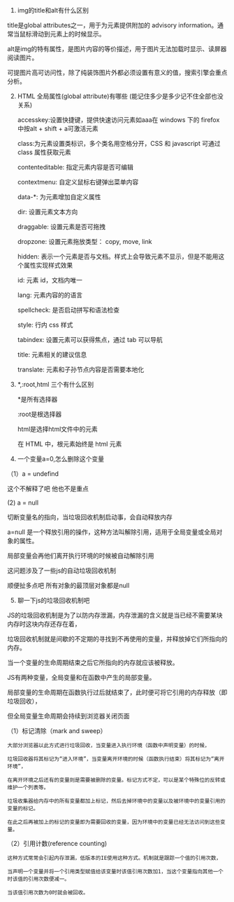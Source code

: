 1. img的title和alt有什么区别

  title是global attributes之一，用于为元素提供附加的 advisory information。通常当鼠标滑动到元素上的时候显示。

  alt是img的特有属性，是图片内容的等价描述，用于图片无法加载时显示、读屏器阅读图片。

  可提图片高可访问性，除了纯装饰图片外都必须设置有意义的值，搜索引擎会重点分析。


2. HTML 全局属性(global attribute)有哪些 (能记住多少是多少记不住全部也没关系) 

   accesskey:设置快捷键，提供快速访问元素如aaa在 windows 下的 firefox 中按alt + shift + a可激活元素

   class:为元素设置类标识，多个类名用空格分开，CSS 和 javascript 可通过 class 属性获取元素

   contenteditable: 指定元素内容是否可编辑

   contextmenu: 自定义鼠标右键弹出菜单内容

   data-*: 为元素增加自定义属性

   dir: 设置元素文本方向

   draggable: 设置元素是否可拖拽

   dropzone: 设置元素拖放类型： copy, move, link

   hidden: 表示一个元素是否与文档。样式上会导致元素不显示，但是不能用这个属性实现样式效果

   id: 元素 id，文档内唯一

   lang: 元素内容的的语言

   spellcheck: 是否启动拼写和语法检查

   style: 行内 css 样式

   tabindex: 设置元素可以获得焦点，通过 tab 可以导航

   title: 元素相关的建议信息

   translate: 元素和子孙节点内容是否需要本地化 

3. *,:root,html 三个有什么区别
    
   *是所有选择器

   :root是根选择器

   html是选择html文件中的元素 

   在 HTML 中，根元素始终是 html 元素

4. 一个变量a=0,怎么删除这个变量

  （1）a = undefind 
  
  这个不解释了吧 他也不是重点

   (2) a = null
   
   切断变量名的指向，当垃圾回收机制启动事，会自动释放内存

   a=null 是一个释放引用的操作，这种方法叫解除引用，适用于全局变量或全局对象的属性。

   局部变量会再他们离开执行环境的时候被自动解除引用

   这问题涉及了一些js的自动垃圾回收机制

   顺便扯多点吧 所有对象的最顶层对象都是null

   


5. 聊一下js的垃圾回收机制吧 

  JS的垃圾回收机制是为了以防内存泄漏，内存泄漏的含义就是当已经不需要某块内存时这块内存还存在着，
  
  垃圾回收机制就是间歇的不定期的寻找到不再使用的变量，并释放掉它们所指向的内存。

  当一个变量的生命周期结束之后它所指向的内存就应该被释放。
  
  JS有两种变量，全局变量和在函数中产生的局部变量。
  
  局部变量的生命周期在函数执行过后就结束了，此时便可将它引用的内存释放（即垃圾回收），
  
  但全局变量生命周期会持续到浏览器关闭页面

  （1）标记清除（mark and sweep）

    大部分浏览器以此方式进行垃圾回收，当变量进入执行环境（函数中声明变量）的时候，
    
    垃圾回收器将其标记为“进入环境”，当变量离开环境的时候（函数执行结束）将其标记为“离开环境”，
    
    在离开环境之后还有的变量则是需要被删除的变量。标记方式不定，可以是某个特殊位的反转或维护一个列表等。

    垃圾收集器给内存中的所有变量都加上标记，然后去掉环境中的变量以及被环境中的变量引用的变量的标记。
    
    在此之后再被加上的标记的变量即为需要回收的变量，因为环境中的变量已经无法访问到这些变量。

  （2）引用计数(reference counting)

    这种方式常常会引起内存泄漏，低版本的IE使用这种方式。机制就是跟踪一个值的引用次数，
    
    当声明一个变量并将一个引用类型赋值给该变量时该值引用次数加1，当这个变量指向其他一个时该值的引用次数便减一。
    
    当该值引用次数为0时就会被回收。
